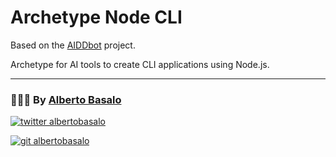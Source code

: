 # Archetype Node CLI

Based on the [AIDDbot](https://github.com/AIcodeAcademy/AIDDbot) project.

Archetype for AI tools to create CLI applications using Node.js.

---

<footer>
  <h3>🧑🏼‍💻 By <a href="https://albertobasalo.dev" target="blank">Alberto Basalo</a> </h3>
  <p>
    <a href="https://twitter.com/albertobasalo" target="blank">
      <img src="https://img.shields.io/twitter/follow/albertobasalo?logo=twitter&style=for-the-badge" alt="twitter albertobasalo" />
    </a>
  </p>
  <p>
    <a href="https://github.com/albertobasalo" target="blank">
      <img 
        src="https://img.shields.io/github/followers/albertobasalo?logo=github&label=profile albertobasalo&style=for-the-badge" alt="git albertobasalo" />
    </a>
  </p>
</footer>
